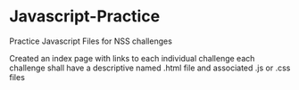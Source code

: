 # Javascript-Practice
Practice Javascript Files for NSS challenges

Created an index page with links to each individual challenge
each challenge shall have a descriptive named .html file and associated .js or .css files
